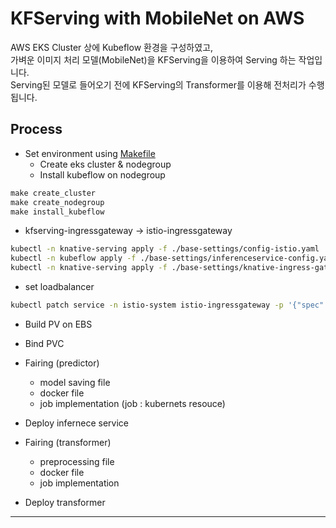 # KFServing with MobileNet on AWS
AWS EKS Cluster 상에 Kubeflow 환경을 구성하였고,   
가벼운 이미지 처리 모델(MobileNet)을 KFServing을 이용하여 Serving 하는 작업입니다.  
Serving된 모델로 들어오기 전에 KFServing의 Transformer를 이용해 전처리가 수행됩니다. 

## Process
* Set environment using [Makefile](https://github.com/mokpolar/kubeflow/blob/master/eks/Makefile)
    * Create eks cluster & nodegroup
    * Install kubeflow on nodegroup
```py
make create_cluster
make create_nodegroup
make install_kubeflow
```
* kfserving-ingressgateway -> istio-ingressgateway
```bash
kubectl -n knative-serving apply -f ./base-settings/config-istio.yaml
kubectl -n kubeflow apply -f ./base-settings/inferenceservice-config.yaml
kubectl -n knative-serving apply -f ./base-settings/knative-ingress-gateway.yaml
```

* set loadbalancer
```bash
kubectl patch service -n istio-system istio-ingressgateway -p '{"spec": {"type": "LoadBalancer"}}'
```


* Build PV on EBS
* Bind PVC

* Fairing (predictor)
    * model saving file
    * docker file
    * job implementation (job : kubernets resouce)

* Deploy infernece service

* Fairing (transformer)
    * preprocessing file
    * docker file
    * job implementation

* Deploy transformer

---
